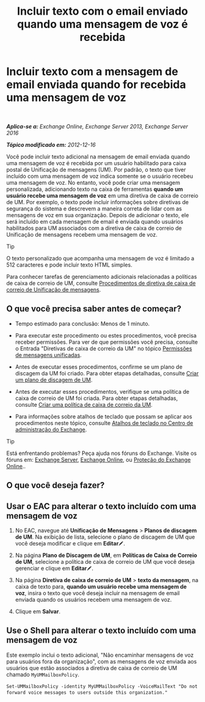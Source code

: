 ﻿---
title: 'Incluir texto com o email enviado quando uma mensagem de voz é recebida'
TOCTitle: Incluir texto com a mensagem de email enviada quando for recebida uma mensagem de voz
ms:assetid: b2eec29c-e5eb-4263-80d8-0b9813dd56dc
ms:mtpsurl: https://technet.microsoft.com/pt-br/library/Bb201718(v=EXCHG.150)
ms:contentKeyID: 51407896
ms.date: 05/22/2018
mtps_version: v=EXCHG.150
ms.translationtype: MT
---

# Incluir texto com a mensagem de email enviada quando for recebida uma mensagem de voz

 

_**Aplica-se a:** Exchange Online, Exchange Server 2013, Exchange Server 2016_

_**Tópico modificado em:** 2012-12-16_

Você pode incluir texto adicional na mensagem de email enviada quando uma mensagem de voz é recebida por um usuário habilitado para caixa postal de Unificação de mensagens (UM). Por padrão, o texto que tiver incluído com uma mensagem de voz indica somente se o usuário recebeu uma mensagem de voz. No entanto, você pode criar uma mensagem personalizada, adicionando texto na caixa de ferramentas **quando um usuário recebe uma mensagem de voz** em uma diretiva de caixa de correio de UM. Por exemplo, o texto pode incluir informações sobre diretivas de segurança do sistema e descrevem a maneira correta de lidar com as mensagens de voz em sua organização. Depois de adicionar o texto, ele será incluído em cada mensagem de email é enviada quando usuários habilitados para UM associados com a diretiva de caixa de correio de Unificação de mensagens recebem uma mensagem de voz.


> [!TIP]
> O texto personalizado que acompanha uma mensagem de voz é limitado a 512 caracteres e pode incluir texto HTML simples.



Para conhecer tarefas de gerenciamento adicionais relacionadas a políticas de caixa de correio de UM, consulte [Procedimentos de diretiva de caixa de correio de Unificação de mensagens](um-mailbox-policy-procedures-exchange-2013-help.md).

## O que você precisa saber antes de começar?

  - Tempo estimado para conclusão: Menos de 1 minuto.

  - Para executar este procedimento ou estes procedimentos, você precisa receber permissões. Para ver de que permissões você precisa, consulte o Entrada "Diretivas de caixa de correio da UM" no tópico [Permissões de mensagens unificadas](unified-messaging-permissions-exchange-2013-help.md).

  - Antes de executar esses procedimentos, confirme se um plano de discagem da UM foi criado. Para obter etapas detalhadas, consulte [Criar um plano de discagem de UM](create-a-um-dial-plan-exchange-2013-help.md).

  - Antes de executar esses procedimentos, verifique se uma política de caixa de correio de UM foi criada. Para obter etapas detalhadas, consulte [Criar uma política de caixa de correio da UM](create-a-um-mailbox-policy-exchange-2013-help.md).

  - Para informações sobre atalhos de teclado que possam se aplicar aos procedimentos neste tópico, consulte [Atalhos de teclado no Centro de administração do Exchange](keyboard-shortcuts-in-the-exchange-admin-center-exchange-online-protection-help.md).


> [!TIP]
> Está enfrentando problemas? Peça ajuda nos fóruns do Exchange. Visite os fóruns em: <A href="https://go.microsoft.com/fwlink/p/?linkid=60612">Exchange Server</A>, <A href="https://go.microsoft.com/fwlink/p/?linkid=267542">Exchange Online</A>, ou <A href="https://go.microsoft.com/fwlink/p/?linkid=285351">Proteção do Exchange Online</A>..



## O que você deseja fazer?

## Usar o EAC para alterar o texto incluído com uma mensagem de voz

1.  No EAC, navegue até **Unificação de Mensagens** \> **Planos de discagem de UM**. Na exibição de lista, selecione o plano de discagem de UM que você deseja modificar e clique em **Editar**![Ícone de edição](images/JJ218640.6f53ccb2-1f13-4c02-bea0-30690e6ea71d(EXCHG.150).gif "Ícone de edição").

2.  Na página **Plano de Discagem de UM**, em **Políticas de Caixa de Correio de UM**, selecione a política de caixa de correio de UM que você deseja gerenciar e clique em **Editar**![Ícone de edição](images/JJ218640.6f53ccb2-1f13-4c02-bea0-30690e6ea71d(EXCHG.150).gif "Ícone de edição").

3.  Na página **Diretiva de caixa de correio de UM** \> **texto da mensagem**, na caixa de texto para, **quando um usuário recebe uma mensagem de voz**, insira o texto que você deseja incluir na mensagem de email enviada quando os usuários recebem uma mensagem de voz.

4.  Clique em **Salvar**.

## Use o Shell para alterar o texto incluído com uma mensagem de voz

Este exemplo inclui o texto adicional, "Não encaminhar mensagens de voz para usuários fora da organização", com as mensagens de voz enviada aos usuários que estão associados a diretiva de caixa de correio de UM chamado `MyUMMailboxPolicy`.

    Set-UMMailboxPolicy -identity MyUMMailboxPolicy -VoiceMailText "Do not forward voice messages to users outside this organization."

